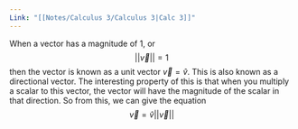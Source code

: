```yaml
---
Link: "[[Notes/Calculus 3/Calculus 3|Calc 3]]"
---
```

When a vector has a magnitude of 1, or $$\lvert\lvert\vec{v}\rvert\rvert=1$$ then the vector is known as a unit vector $\vec v= \hat v$. This is also known as a directional vector. The interesting property of this is that when you multiply a scalar to this vector, the vector will have the magnitude of the scalar in that direction. So from this, we can give the equation $$\vec v = \hat v \lvert\lvert\vec v\rvert\rvert$$

